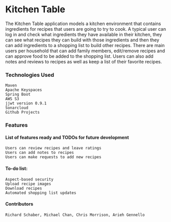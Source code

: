 # Kitchen Table #

The Kitchen Table application models a kitchen environment that contains ingredients for recipes that users are going to try to cook. A typical user can log in and check what ingredients they have available in their kitchen, they can see what recipes they can build with those ingredients and then they can add ingredients to a shopping list to build other recipes. There are main users per household that can add family members, edit/remove recipes and can approve food to be added to the shopping list. Users can also add notes and reviews to recipes as well as keep a list of their favorite recipes.

### Technologies Used ###

    Maven
    Apache Keyspaces
    Spring Boot
    AWS S3
    jjwt version 0.9.1
    Sonarcloud
    Github Projects

### Features ###

#### List of features ready and TODOs for future development ####

    Users can review recipes and leave ratings
    Users can add notes to recipes
    Users can make requests to add new recipes

#### To-do list: ####

    Aspect-based security
    Upload recipe images
    Download recipes
    Automated shopping list updates

#### Contributors ####

    Richard Schaber, Michael Chan, Chris Morrison, Arieh Gennello
